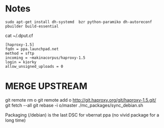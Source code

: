 Notes
=======
```
sudo apt-get install dh-systemd  bzr python-paramiko dh-autoreconf pbuilder build-essential
```

cat ~/.dput.cf
```
[haproxy-1.5]
fqdn = ppa.launchpad.net
method = sftp
incoming = ~makinacorpus/haproxy-1.5
login = kiorky
allow_unsigned_uploads = 0
```
# MERGE UPSTREAM
git remote rm o
git remote add o http://git.haproxy.org/git/haproxy-1.5.git/
git fetch --all
git rebase -i o/master
./mc_packages/sync_debian.sh


Packaging (/debian) is the last DSC for vbernat ppa (no vivid package for a long time)

